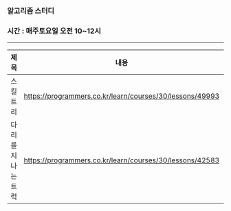 ### 알고리즘 스터디
### 시간 : 매주토요일 오전 10~12시

****

|제목|내용|설명|
|------|---|---|
|스킬트리|https://programmers.co.kr/learn/courses/30/lessons/49993|레벨2|
|다리를지나는트럭|https://programmers.co.kr/learn/courses/30/lessons/42583|레벨2|
